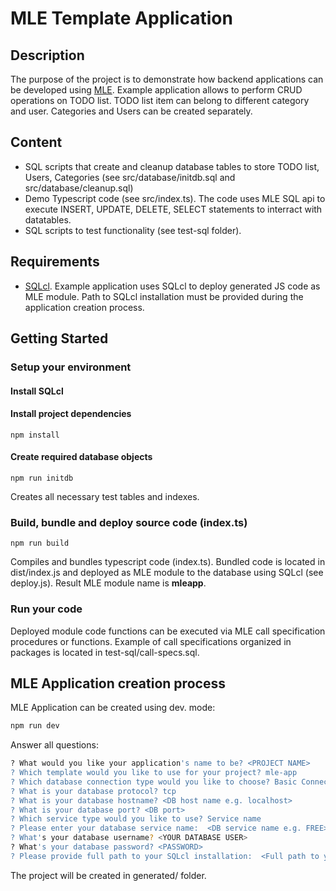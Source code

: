 # MLE Template Application
## Description

The purpose of the project is to demonstrate how backend applications can be developed using [MLE](https://docs.oracle.com/en/database/oracle/oracle-database/23/mlejs/introduction-to-mle.html). Example application allows to perform CRUD operations on TODO list. TODO list item can belong to different category and user. Categories and Users can be created separately.

## Content
- SQL scripts that create and cleanup database tables to store TODO list, Users, Categories (see src/database/initdb.sql and src/database/cleanup.sql)
- Demo Typescript code (see src/index.ts). The code uses MLE SQL api to execute INSERT, UPDATE, DELETE, SELECT statements to interract with datatables.
- SQL scripts to test functionality (see test-sql folder).


## Requirements

- [SQLcl](https://www.oracle.com/database/sqldeveloper/technologies/sqlcl). Example application uses SQLcl to deploy generated JS code as MLE module. Path to SQLcl installation must be provided during the application creation process.

## Getting Started

### Setup your environment

#### Install SQLcl

#### Install project dependencies

```
npm install
```

#### Create required database objects

```
npm run initdb
```

Creates all necessary test tables and indexes.

### Build, bundle and deploy source code (index.ts)

```
npm run build
```

Compiles and bundles typescript code (index.ts). Bundled code is located in dist/index.js and deployed as MLE module to the database using SQLcl (see deploy.js). Result MLE module name is **mleapp**.

### Run your code

Deployed module code functions can be executed via MLE call specification procedures or functions. Example of call specifications organized in packages is located in test-sql/call-specs.sql. 

## MLE Application creation process

MLE Application can be created using dev. mode:

```sh
npm run dev
```

Answer all questions:

```sh
? What would you like your application's name to be? <PROJECT NAME>
? Which template would you like to use for your project? mle-app
? Which database connection type would you like to choose? Basic Connection (Protocol, Hostname, Port, Service Name / SID)
? What is your database protocol? tcp
? What is your database hostname? <DB host name e.g. localhost>
? What is your database port? <DB port>
? Which service type would you like to use? Service name
? Please enter your database service name:  <DB service name e.g. FREE>
? What's your database username? <YOUR DATABASE USER>
? What's your database password? <PASSWORD>
? Please provide full path to your SQLcl installation:  <Full path to you SQLcl installation ..../sqlcl>
```

The project will be created in generated/<PROJECT NAME> folder.